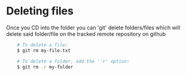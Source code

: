 # Deleting files

Once you CD into the folder you can 'git' delete folders/files which will delete said folder/file on the tracked remote repository on github

```bash
    # To delete a file:
    $ git rm my-file.txt

    # To delete a folder, add the '-r' option:
    $ git rm -r my-folder
```
